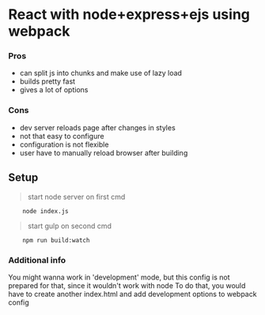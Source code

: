 # React with node+express+ejs using webpack

### Pros

- can split js into chunks and make use of lazy load
- builds pretty fast
- gives a lot of options

### Cons

- dev server reloads page after changes in styles
- not that easy to configure
- configuration is not flexible
- user have to manually reload browser after building

## Setup

> start node server on first cmd

```shell
    node index.js
```

> start gulp on second cmd

```shell
    npm run build:watch
```

### Additional info

You might wanna work in 'development' mode, but this config is not prepared for that, since it wouldn't work with node
To do that, you would have to create another index.html and add development options to webpack config
